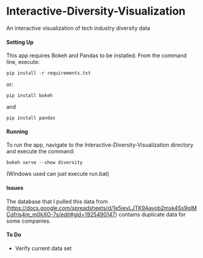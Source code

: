 # Interactive-Diversity-Visualization
An interactive visualization of tech industry diversity data

#### Setting Up

This app requires Bokeh and Pandas to be installed. From the
command line, execute:

    pip install -r requirements.txt
    
or:

    pip install bokeh

and

    pip install pandas

#### Running

To run the app, navigate to the Interactive-Diversity-Visualization directory and execute the command:

    bokeh serve --show diversity

(Windows used can just execute run.bat)

#### Issues

The database that I pulled this data from (https://docs.google.com/spreadsheets/d/1e5jevLJTK9Aayob2msk4Ss9qIMCqfris4m_m0kXO-7s/edit#gid=1925490147) contains duplicate data for some companies.

#### To Do
- Verify current data set
